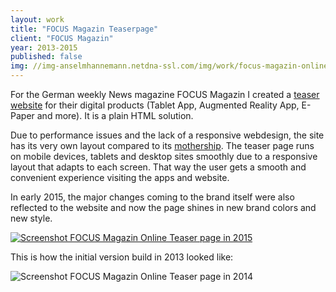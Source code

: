 ```yaml
---
layout: work
title: "FOCUS Magazin Teaserpage"
client: "FOCUS Magazin"
year: 2013-2015
published: false
img: //img-anselmhannemann.netdna-ssl.com/img/work/focus-magazin-online-2015--wide.png
---
```


For the German weekly News magazine FOCUS Magazin I created a [teaser website](http://media.focus-magazin.de/) for their digital products (Tablet App, Augmented Reality App, E-Paper and more). It is a plain HTML solution.

Due to performance issues and the lack of a responsive webdesign, the site has its very own layout compared to its [mothership](http://www.focus.de/). The teaser page runs on mobile devices, tablets and desktop sites smoothly due to a responsive layout that adapts to each screen.
That way the user gets a smooth and convenient experience visiting the apps and website.

In early 2015, the major changes coming to the brand itself were also reflected to the website and now the page shines in new brand colors and new style.

<a href="http://media.focus-magazin.de/">
	<img src="//img-anselmhannemann.netdna-ssl.com/img/work/focus-magazin-online-2015.png" alt="Screenshot FOCUS Magazin Online Teaser page in 2015">
</a>

This is how the initial version build in 2013 looked like:

<img src="//img-anselmhannemann.netdna-ssl.com/img/work/focus-magazin-online.jpg" alt="Screenshot FOCUS Magazin Online Teaser page in 2014">
